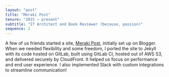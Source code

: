 ```yaml
---
layout: "post"
title: "Meraki Post"
tenure: "2015 – present"
subtitle: "IT Architect and Book Reviewer (because, passion)"
sequence: 2
---
```


A few of us friends started a site, [Meraki Post](https://www.merakipost.com), initially set up on Blogger. When we needed flexibility and some freedom, I ported the site to Jekyll with its code hosted on GitLab, built using GitLab&nbsp;CI, hosted out of AWS&nbsp;S3, and delivered securely by CloudFront. It helped us focus on performance and end user experience. I also implemented Slack with custom integrations to streamline communication!
